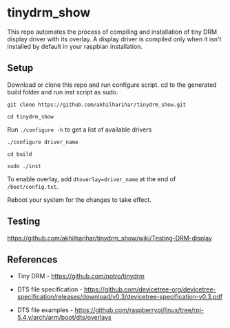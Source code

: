 # tinydrm_show

This repo automates the process of compiling and installation of tiny DRM display driver with its overlay. A display driver is compiled only when it isn't installed by default in your raspbian installation.

## Setup
Download or clone this repo and run configure script. cd to the generated build folder and run inst script as sudo.

```shell
git clone https://github.com/akhilharihar/tinydrm_show.git

cd tinydrm_show
```

Run `./configure -h` to get a list of available drivers


```shell
./configure driver_name

cd build

sudo ./inst
```

To enable overlay, add `dtoverlay=driver_name` at the end of `/boot/config.txt`.

Reboot your system for the changes to take effect.

## Testing

https://github.com/akhilharihar/tinydrm_show/wiki/Testing-DRM-display

## References
- Tiny DRM - https://github.com/notro/tinydrm

- DTS file specification - https://github.com/devicetree-org/devicetree-specification/releases/download/v0.3/devicetree-specification-v0.3.pdf

- DTS file examples - https://github.com/raspberrypi/linux/tree/rpi-5.4.y/arch/arm/boot/dts/overlays
